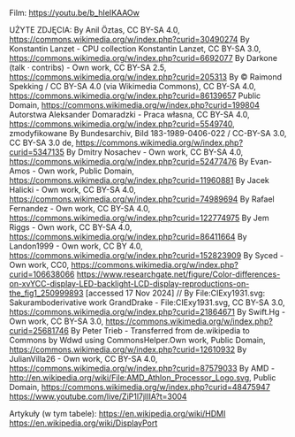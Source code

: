 Film: https://youtu.be/b_hIeIKAAOw

UŻYTE ZDJĘCIA:
By Anil Öztas, CC BY-SA 4.0, https://commons.wikimedia.org/w/index.php?curid=30490274
By Konstantin Lanzet - CPU collection Konstantin Lanzet, CC BY-SA 3.0, https://commons.wikimedia.org/w/index.php?curid=6692077
By Darkone (talk · contribs) - Own work, CC BY-SA 2.5, https://commons.wikimedia.org/w/index.php?curid=205313
By © Raimond Spekking / CC BY-SA 4.0 (via Wikimedia Commons), CC BY-SA 4.0, https://commons.wikimedia.org/w/index.php?curid=86139657
Public Domain, https://commons.wikimedia.org/w/index.php?curid=199804
Autorstwa Aleksander Domaradzki - Praca własna, CC BY-SA 4.0, https://commons.wikimedia.org/w/index.php?curid=5549740, zmodyfikowane
By Bundesarchiv, Bild 183-1989-0406-022 / CC-BY-SA 3.0, CC BY-SA 3.0 de, https://commons.wikimedia.org/w/index.php?curid=5347135
By Dmitry Nosachev - Own work, CC BY-SA 4.0, https://commons.wikimedia.org/w/index.php?curid=52477476
By Evan-Amos - Own work, Public Domain, https://commons.wikimedia.org/w/index.php?curid=11960881
By Jacek Halicki - Own work, CC BY-SA 4.0, https://commons.wikimedia.org/w/index.php?curid=74989694
By Rafael Fernandez - Own work, CC BY-SA 4.0, https://commons.wikimedia.org/w/index.php?curid=122774975
By Jem Riggs - Own work, CC BY-SA 4.0, https://commons.wikimedia.org/w/index.php?curid=86411664
By Landon1999 - Own work, CC BY 4.0, https://commons.wikimedia.org/w/index.php?curid=152823909
By Syced - Own work, CC0, https://commons.wikimedia.org/w/index.php?curid=106638066
https://www.researchgate.net/figure/Color-differences-on-xvYCC-display-LED-backlight-LCD-display-reproductions-on-the_fig1_250999893 [accessed 17 Nov 2024]
// By File:CIExy1931.svg: Sakuramboderivative work GrandDrake - File:CIExy1931.svg, CC BY-SA 3.0, https://commons.wikimedia.org/w/index.php?curid=21864671
By Swift.Hg - Own work, CC BY-SA 3.0, https://commons.wikimedia.org/w/index.php?curid=25681746
By Peter Trieb - Transferred from de.wikipedia to Commons by Wdwd using CommonsHelper.Own work, Public Domain, https://commons.wikimedia.org/w/index.php?curid=12610932
By JulianVilla26 - Own work, CC BY-SA 4.0, https://commons.wikimedia.org/w/index.php?curid=87579033
By AMD - http://en.wikipedia.org/wiki/File:AMD_Athlon_Processor_Logo.svg, Public Domain, https://commons.wikimedia.org/w/index.php?curid=48475947
https://www.youtube.com/live/ZiP1l7jlIIA?t=3004

Artykuły (w tym tabele):
https://en.wikipedia.org/wiki/HDMI
https://en.wikipedia.org/wiki/DisplayPort